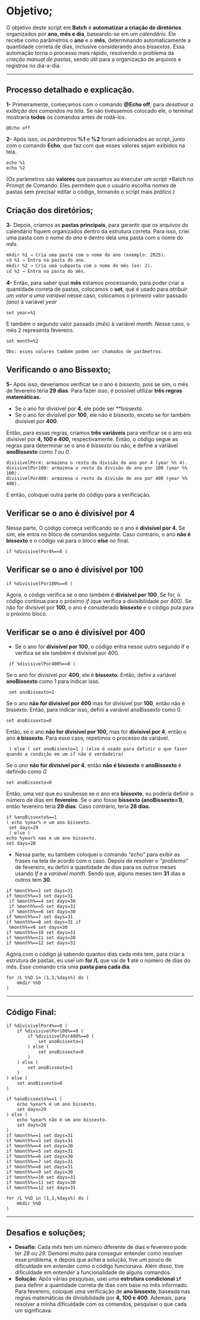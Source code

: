 
# Objetivo;
O objetivo deste script em **Batch** é **automatizar a criação de diretórios** organizados por **ano, mês e dia**, baseando-se em um *calendário*. Ele recebe como parâmetros o **ano** e o **mês**, determinando automaticamente a quantidade correta de dias, inclusive considerando anos *bissextos*. Essa automação torna o processo mais rápido, resolvendo o problema da *criação manual de pastas*, sendo útil para a organização de arquivos e registros no dia-a-dia.

---

## Processo detalhado e explicação.

**1-** Primeiramente, começamos com o comando **@Echo off**, para *desativar a exibição dos comandos na tela*. Se não tivéssemos colocado ele, o terminal mostraria **todos** os comandos antes de rodá-los.
```
@Echo off
```

**2-** Após isso, os *parâmetros* **%1** e **%2** foram adicionados ao script, junto com o comando **Echo**, que faz com que esses valores sejam exibidos na tela.
```
echo %1
echo %2
```

(Os parâmetros são **valores** que passamos ao executar um script *Batch no Prompt de Comando. Eles permitem que o usuário escolha *nomes* de pastas sem precisar editar o código, tornando o script mais *prático.*)

## Criação dos diretórios;

**3**- Depois, criamos as **pastas principais**, para garantir que os arquivos do calendário fiquem organizados dentro da estrutura correta. Para isso, criei uma pasta com o nome do *ano* e dentro dela uma pasta com o 
nome do *mês.*

```markdown
mkdir %1 → Cria uma pasta com o nome do ano (exemplo: 2025).
cd %1 → Entra na pasta do ano.
mkdir %2 → Cria uma subpasta com o nome do mês (ex: 2).
cd %2 → Entra na pasta do mês.
```


**4-** Então, para saber qual **mês** estamos processando, para poder criar a quantidade correta de pastas, colocamos o **set**, que é usado para *atribuir um valor a uma variável* nesse caso, colocamos o primeiro valor passado *(ano)* à variável *year*

```
set year=%1
```

E também o segundo valor passado *(mês)* à variável *month*. Nesse caso, o mês 2 representa fevereiro.

```
set month=%2

Obs: esses valores também podem ser chamados de parâmetros.
```
## Verificando o ano Bissexto;


**5-** Após isso, deveriamos verificar se o ano é *bissexto*, pois se sim, o mês de fevereiro teria **29 dias**.
Para fazer isso, é possível utilizar **três regras matemáticas.** 

- Se o ano for divisível por **4**, ele pode ser **bissexto.
- Se o ano for divisível por **100**, ele não é bissexto, exceto se for também divisível por **400**.


Então, para essas regras, criamos **três variáveis** para verificar se o ano era divisível por **4, 100 e 400,** respectivamente. Então, o código segue as regras para determinar se o ano é *bissexto* ou não, e define a variável **anoBissexto** como *1* ou *0*.

```
divisivelPor4: armazena o resto da divisão do ano por 4 (year %% 4).
divisivelPor100: armazena o resto da divisão do ano por 100 (year %% 100).
divisivelPor400: armazena o resto da divisão do ano por 400 (year %% 400).

```

E então, coloquei outra parte do código para a verificação.

## Verificar se o ano é divisível por 4
Nessa parte, O código começa verificando se o ano é **divisível por 4.** Se sim, ele entra no bloco de comandos seguinte. Caso contrário, o ano **não é bissexto** e o código vai para o bloco **else** no final.
```
if %divisivelPor4%==0 (
```

## Verificar se o ano é divisível por 100

```
if %divisivelPor100%==0 (
``` 
Agora, o código verifica se o *ano* também é **divisível por 100**. Se for, o código continua para o próximo *if* (que verifica a divisibilidade por 400). Se não for divisível por **100**, o ano é considerado **bissexto** e o código pula para o próximo bloco.

## Verificar se o ano é divisível por 400
- Se o ano for **divisível por 100**, o código entra nesse outro segundo if e verifica se ele também é divisível por 400.
```
 if %divisivelPor400%==0 (
``` 

Se o ano for divisível por **400**, ele é **bissexto.** Então, defini a variável **anoBissexto** como 1 para indicar isso.

```
 set anoBissexto=1
``` 

Se o ano **não for divisível por 400** mas for divisível por **100**, então não é bissexto. Então, para indicar isso, defini a variável anoBissexto como 0.

 ```
 set anoBissexto=0
``` 
 
Então, se o ano **não for divisível por 100,** mas for **divisível por 4**, então o ano **é bissexto**. Para esse caso, repetimos o processo da variável.

 ```
  ) else ( set anoBissexto=1 ) (else é usado para definir o que fazer quando a condição em um if não é verdadeira)
``` 

Se o *ano* **não for divisível por 4**, então **não é bissexto** e **anoBissexto** é definido como *0.* 
 ```
set anoBissexto=0
``` 
Então, uma vez que eu soubesse se o ano era **bissexto**, eu poderia definir o número de dias em **fevereiro**. Se o ano fosse **bissexto (anoBissexto=1)**, então fevereiro teria **29 dias**. Caso contrário, teria **28 dias.**

```
if %anoBissexto%==1 
( echo %year% e um ano bissexto.
 set days=29
 ) else ( 
echo %year% nao e um ano bissexto. 
set days=28
``` 
- Nessa parte, eu também coloquei o comando *“echo”* para exibir as frases na tela de acordo com o caso.
Depois de resolver o *“problema”* de fevereiro, eu defini a quantidade de dias para os outros meses usando *If* e a *variável month*. Sendo que, alguns meses tem **31** dias e outros tem **30**.

```
if %month%==1 set days=31 
if %month%==3 set days=31
 if %month%==4 set days=30
 if %month%==5 set days=31
 if %month%==6 set days=30 
if %month%==7 set days=31 
if %month%==8 set days=31 if
 %month%==9 set days=30 
if %month%==10 set days=31 
if %month%==11 set days=30 
if %month%==12 set days=31
``` 
Agora,com o código já sabendo quantos dias cada mês tem, para criar a estrutura de pastas, eu usei um **for /L** que vai de **1** até o número de dias do mês. Esse comando cria uma **pasta para cada dia**.
```
for /L %%D in (1,1,%days%) do (
    mkdir %%D
)
```
---

## Código Final:
```
if %divisivelPor4%==0 (
    if %divisivelPor100%==0 (
        if %divisivelPor400%==0 (
            set anoBissexto=1
        ) else (
            set anoBissexto=0
        )
    ) else (
        set anoBissexto=1
    )
) else (
    set anoBissexto=0
)

if %anoBissexto%==1 (
    echo %year% é um ano bissexto.
    set days=29
) else (
    echo %year% não é um ano bissexto.
    set days=28
)
if %month%==1 set days=31
if %month%==3 set days=31
if %month%==4 set days=30
if %month%==5 set days=31
if %month%==6 set days=30
if %month%==7 set days=31
if %month%==8 set days=31
if %month%==9 set days=30
if %month%==10 set days=31
if %month%==11 set days=30
if %month%==12 set days=31

for /L %%D in (1,1,%days%) do (
    mkdir %%D
)
```
---
## Desafios e soluções;
- **Desafio**: Cada *mês* tem um número diferente de dias e fevereiro pode ter *28 ou 29*. Demorei muito para conseguir entender como resolver esse problema, e depois que achei a solução, tive um pouco de dificuldade em entender como o código funcionava. Além disso, tive dificuldade em entender a funcionalidade de alguns comandos.
- **Solução**: Após várias pesquisas, usei uma **estrutura condicional `if`** para definir a quantidade correta de dias com base no mês informado. Para fevereiro, coloquei uma verificação de **ano bissexto**, baseada nas regras matemáticas de divisibilidade por **4, 100 e 400**. Ademais, para resolver a minha dificuldade com os comandos, pesquisei o que cada um significava.

  



